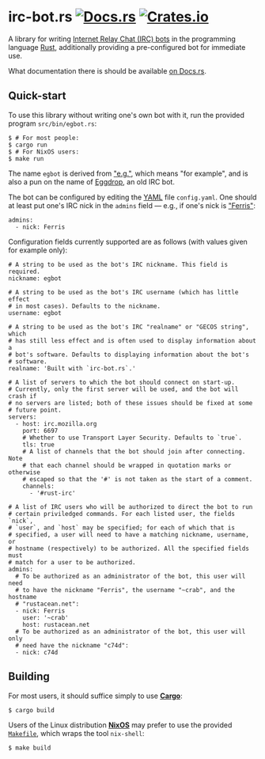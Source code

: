 irc-bot.rs [![Docs.rs][b-docs]][docs] [![Crates.io][b-crate]][crate]
===

A library for writing [Internet Relay Chat (IRC) bots] in the programming
language [Rust], additionally providing a pre-configured bot for immediate
use.

[Internet Relay Chat (IRC) bots]: <https://en.wikipedia.org/wiki/IRC_bot>
[Rust]: <https://www.rust-lang.org>

What documentation there is should be available [on Docs.rs][docs].

[docs]: <https://docs.rs/irc-bot>
[b-docs]: <https://docs.rs/irc-bot/badge.svg>

[crate]: <https://crates.io/crates/irc-bot>
[b-crate]: <https://img.shields.io/crates/v/irc-bot.svg>


Quick-start
---

To use this library without writing one's own bot with it, run the provided
program `src/bin/egbot.rs`:

    $ # For most people:
    $ cargo run
    $ # For NixOS users:
    $ make run

The name `egbot` is derived from ["e.g."], which means "for example", and is
also a pun on the name of [Eggdrop], an old IRC bot.

["e.g."]: <https://en.wiktionary.org/wiki/e.g.>
[Eggdrop]: <https://en.wikipedia.org/wiki/Eggdrop>

The bot can be configured by editing the [YAML] file `config.yaml`. One should
at least put one's IRC nick in the `admins` field — e.g., if one's nick is
["Ferris"]:

    admins:
      - nick: Ferris

Configuration fields currently supported are as follows (with values given for
example only):

    # A string to be used as the bot's IRC nickname. This field is required.
    nickname: egbot

    # A string to be used as the bot's IRC username (which has little effect
    # in most cases). Defaults to the nickname.
    username: egbot

    # A string to be used as the bot's IRC "realname" or "GECOS string", which
    # has still less effect and is often used to display information about a
    # bot's software. Defaults to displaying information about the bot's
    # software.
    realname: 'Built with `irc-bot.rs`.'

    # A list of servers to which the bot should connect on start-up.
    # Currently, only the first server will be used, and the bot will crash if
    # no servers are listed; both of these issues should be fixed at some
    # future point.
    servers:
      - host: irc.mozilla.org
        port: 6697
        # Whether to use Transport Layer Security. Defaults to `true`.
        tls: true
        # A list of channels that the bot should join after connecting. Note
        # that each channel should be wrapped in quotation marks or otherwise
        # escaped so that the '#' is not taken as the start of a comment.
        channels:
          - '#rust-irc'

    # A list of IRC users who will be authorized to direct the bot to run
    # certain priviledged commands. For each listed user, the fields `nick`,
    # `user`, and `host` may be specified; for each of which that is
    # specified, a user will need to have a matching nickname, username, or
    # hostname (respectively) to be authorized. All the specified fields must
    # match for a user to be authorized.
    admins:
      # To be authorized as an administrator of the bot, this user will need
      # to have the nickname "Ferris", the username "~crab", and the hostname
      # "rustacean.net":
      - nick: Ferris
        user: '~crab'
        host: rustacean.net
      # To be authorized as an administrator of the bot, this user will only
      # need have the nickname "c74d":
      - nick: c74d

[YAML]: <https://en.wikipedia.org/wiki/YAML>
["Ferris"]: <http://www.rustacean.net>


Building
---

For most users, it should suffice simply to use **[Cargo]**:

    $ cargo build

[Cargo]: <http://doc.crates.io>

Users of the Linux distribution **[NixOS]** may prefer to use the provided
[`Makefile`], which wraps the tool `nix-shell`:

    $ make build

[NixOS]: <https://nixos.org>
[`Makefile`]: <https://github.com/8573/irc-bot.rs/blob/master/Makefile>
